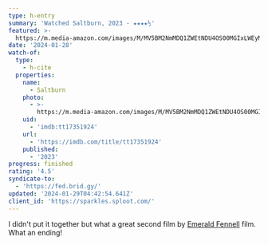 ```yaml
---
type: h-entry
summary: 'Watched Saltburn, 2023 - ★★★★½'
featured: >-
  https://m.media-amazon.com/images/M/MV5BM2NmMDQ1ZWEtNDU4OS00MGIxLWEyMGMtMTM2YmFkYzNhYmMxXkEyXkFqcGdeQXVyMTM1NjM2ODg1._V1_SX300.jpg
date: '2024-01-28'
watch-of:
  type:
    - h-cite
  properties:
    name:
      - Saltburn
    photo:
      - >-
        https://m.media-amazon.com/images/M/MV5BM2NmMDQ1ZWEtNDU4OS00MGIxLWEyMGMtMTM2YmFkYzNhYmMxXkEyXkFqcGdeQXVyMTM1NjM2ODg1._V1_SX300.jpg
    uid:
      - 'imdb:tt17351924'
    url:
      - 'https://imdb.com/title/tt17351924'
    published:
      - '2023'
progress: finished
rating: '4.5'
syndicate-to:
  - 'https://fed.brid.gy/'
updated: '2024-01-29T04:42:54.641Z'
client_id: 'https://sparkles.sploot.com/'
---
```

I didn't put it together but what a great second film by  [Emerald Fennell](https://www.imdb.com/name/nm2193504/) film. What an ending!
